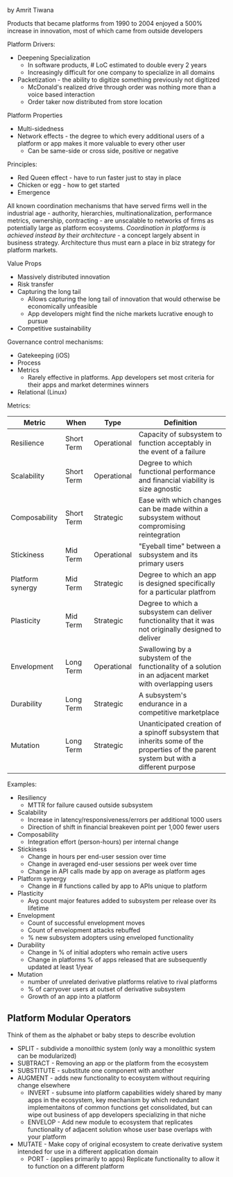 by Amrit Tiwana

Products that became platforms from 1990 to 2004 enjoyed a 500% increase in innovation, most of which came from outside developers

Platform Drivers:
* Deepening Specialization
  * In software products, # LoC estimated to double every 2 years
  * Increasingly difficult for one company to specialize in all domains
* Packetization - the ability to digitize something previously not digitized
  * McDonald's realized drive through order was nothing more than a voice based interaction
  * Order taker now distributed from store location
  
  
Platform Properties
* Multi-sidedness
* Network effects - the degree to which every additional users of a platform or app makes it more valuable to every other user
  * Can be same-side or cross side, positive or negative
  
  
Principles:
* Red Queen effect - have to run faster just to stay in place
* Chicken or egg - how to get started
* Emergence

All known coordination mechanisms that have served firms well in the industrial age - 
authority, hierarchies, multinationalization, performance metrics, ownership, contracting - are unscalable
to networks of firms as potentially large as platform ecosystems. *Coordination in platforms is achieved instead
by their architecture* - a concept largely absent in business strategy. Architecture thus must earn a place 
in biz strategy for platform markets.

Value Props
* Massively distributed innovation
* Risk transfer
* Capturing the long tail
  * Allows capturing the long tail of innovation that would otherwise be economically unfeasible
  * App developers might find the niche markets lucrative enough to pursue
* Competitive sustainability

Governance control mechanisms:
* Gatekeeping (iOS)
* Process
* Metrics
  * Rarely effective in platforms. App developers set most criteria for their apps and market determines winners
* Relational (Linux)

Metrics:

| Metric | When | Type | Definition | 
| ---    | ---  | ---  | ---------- | 
|Resilience|Short Term |Operational|Capacity of subsystem to function acceptably in the event of a failure|
|Scalability|Short Term |Operational|Degree to which functional performance and financial viability is size agnostic|
|Composability|Short Term|Strategic|Ease with which changes can be made within a subsystem without compromising reintegration|
|Stickiness|Mid Term|Operational|"Eyeball time" between a subsystem and its primary users|
|Platform synergy|Mid Term|Strategic|Degree to which an app is designed specifically for a particular platfrom|
|Plasticity|Mid Term|Strategic|Degree to which a subsystem can deliver functionality that it was not originally designed to deliver|
|Envelopment|Long Term|Operational|Swallowing by a subystem of the functionality of a solution in an adjacent market with overlapping users|
|Durability|Long Term|Strategic|A subsystem's endurance in a competitive marketplace|
|Mutation|Long Term|Strategic|Unanticipated creation of a spinoff subsystem that inherits some of the properties of the parent system but with a different purpose|

Examples:
* Resiliency
    * MTTR for failure caused outside subsystem
* Scalability
    * Increase in latency/responsiveness/errors per additional 1000 users
    * Direction of shift in financial breakeven point per 1,000 fewer users
* Composability
    * Integration effort (person-hours) per internal change
* Stickiness
    * Change in hours per end-user session over time
    * Change in averaged end-user sessions per week over time
    * Change in API calls made by app on average as platform ages
* Platform synergy
    * Change in # functions called by app to APIs unique to platform
* Plasticity
    * Avg count major features added to subsystem per release over its lifetime
* Envelopment
    * Count of successful envelopment moves
    * Count of envelopment attacks rebuffed
    * % new subsystem adopters using enveloped functionality
* Durability
    * Change in % of initial adopters who remain active users
    * Change in platforms % of apps released that are subsequently updated at least 1/year
* Mutation
    * number of unrelated derivative platforms relative to rival platforms
    * % of carryover users at outset of derivative subsystem
    * Growth of an app into a platform
    
    
## Platform Modular Operators

Think of them as the alphabet or baby steps to describe evolution

* SPLIT - subdivide a monoilthic system (only way a monolithic system can be modularized)
* SUBTRACT - Removing an app or the platform from the ecosystem
* SUBSTITUTE - substitute one component with another
* AUGMENT - adds new functionality to ecosystem without requiring change elsewhere
  * INVERT - subsume into platform capabilities widely shared by many apps in the ecosystem, key mechanism by which redundant implementaitons of common functions get consolidated, but can wipe out business of app developers specializing in that niche
  * ENVELOP - Add new module to ecosystem that replicates functionality of adjacent solution whose user base overlaps with your platform
* MUTATE - Make copy of original ecosystem to create derivative system intended for use in a different application domain
  * PORT - (applies primarily to apps) Replicate functionality to allow it to function on a different platform
  
  
